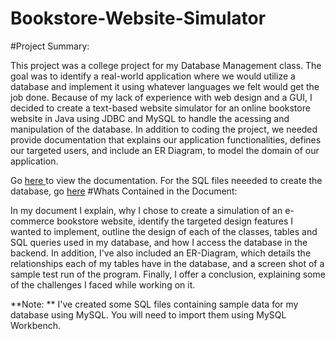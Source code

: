 # Bookstore-Website-Simulator


#Project Summary: 

This project was a college project for my Database Management class. The goal was to identify a real-world application where we would utilize a database and implement it using whatever languages we felt would get the job done.  Because of my lack of experience with web design and a GUI, I decided to create a text-based website simulator for an online bookstore website in Java using JDBC and MySQL to handle the acessing and manipulation of the database. In addition to coding the project, we needed provide documentation that explains our application functionalities, defines our targeted users, and include an ER Diagram, to model the domain of our application. 


Go  [here ](https://drive.google.com/open?id=0B_Mzb0tpEYLWRTNGWFNaR2R5TWc) to view the documentation. 
For the SQL files neeeded to create the database, go [here](https://drive.google.com/folderview?id=0B_Mzb0tpEYLWeGcyMHc3cFFlZ3M&usp=sharing)
#Whats Contained in the Document:

In my document I explain, why I chose to create a simulation of an e-commerce bookstore website, identify the targeted design features I wanted to implement,  outline the design of each of the classes, tables and SQL queries used in my database, and how I access the database in the backend. In addition, I've also included an ER-Diagram, which details the relationships each of my tables have in the database, and a screen shot of a sample test run of the program. Finally, I offer a conclusion, explaining some of the challenges I faced while working on it. 




**Note: ** I've created some SQL files containing sample data for my database using MySQL. You will need to import them using MySQL Workbench. 






